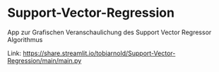 # Support-Vector-Regression

App zur Grafischen Veranschaulichung des Support Vector Regressor Algorithmus

Link: https://share.streamlit.io/tobiarnold/Support-Vector-Regression/main/main.py
